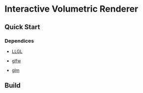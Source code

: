 # Interactive Volumetric Renderer

## Quick Start

### Dependices

- [LLGL](https://github.com/LukasBanana/LLGL)

- [glfw](https://github.com/glfw/glfw)

- [glm](https://github.com/g-truc/glm)

## Build


